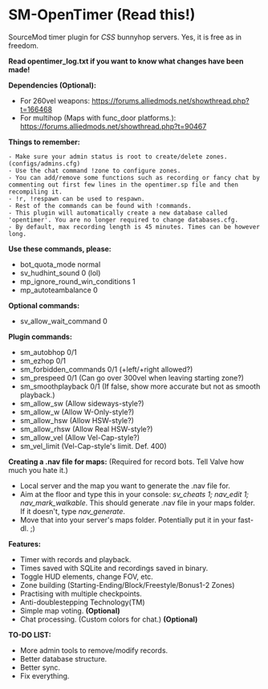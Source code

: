 SM-OpenTimer (Read this!)
============

SourceMod timer plugin for *CSS* bunnyhop servers. Yes, it is free as in freedom.

**Read opentimer_log.txt if you want to know what changes have been made!**

**Dependencies (Optional):**
- For 260vel weapons: https://forums.alliedmods.net/showthread.php?t=166468
- For multihop (Maps with func_door platforms.): https://forums.alliedmods.net/showthread.php?t=90467

**Things to remember:**

    - Make sure your admin status is root to create/delete zones. (configs/admins.cfg)
    - Use the chat command !zone to configure zones.
    - You can add/remove some functions such as recording or fancy chat by commenting out first few lines in the opentimer.sp file and then recompiling it.
    - !r, !respawn can be used to respawn.
    - Rest of the commands can be found with !commands.
    - This plugin will automatically create a new database called 'opentimer'. You are no longer required to change databases.cfg.
    - By default, max recording length is 45 minutes. Times can be however long.

**Use these commands, please:**
- bot_quota_mode normal
- sv_hudhint_sound 0 (lol)
- mp_ignore_round_win_conditions 1
- mp_autoteambalance 0

**Optional commands:**
- sv_allow_wait_command 0

**Plugin commands:**
- sm_autobhop 0/1
- sm_ezhop 0/1
- sm_forbidden_commands 0/1 (+left/+right allowed?)
- sm_prespeed 0/1 (Can go over 300vel when leaving starting zone?)
- sm_smoothplayback 0/1 (If false, show more accurate but not as smooth playback.)
- sm_allow_sw (Allow sideways-style?)
- sm_allow_w (Allow W-Only-style?)
- sm_allow_hsw (Allow HSW-style?)
- sm_allow_rhsw (Allow Real HSW-style?)
- sm_allow_vel (Allow Vel-Cap-style?)
- sm_vel_limit (Vel-Cap-style's limit. Def. 400)

**Creating a .nav file for maps:** (Required for record bots. Tell Valve how much you hate it.)
- Local server and the map you want to generate the .nav file for.
- Aim at the floor and type this in your console: *sv_cheats 1; nav_edit 1; nav_mark_walkable*. This should generate .nav file in your maps folder. If it doesn't, type *nav_generate*.
- Move that into your server's maps folder. Potentially put it in your fast-dl. ;)

**Features:**
- Timer with records and playback.
- Times saved with SQLite and recordings saved in binary.
- Toggle HUD elements, change FOV, etc.
- Zone building (Starting-Ending/Block/Freestyle/Bonus1-2 Zones)
- Practising with multiple checkpoints.
- Anti-doublestepping Technology(TM)
- Simple map voting. **(Optional)**
- Chat processing. (Custom colors for chat.) **(Optional)**

**TO-DO LIST:**
- More admin tools to remove/modify records.
- Better database structure.
- Better sync.
- Fix everything.
